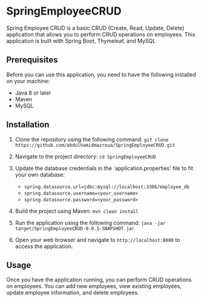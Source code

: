 # SpringEmployeeCRUD
Spring Employee CRUD is a basic CRUD (Create, Read, Update, Delete) application that allows you to perform CRUD operations on employees. 
This application is built with Spring Boot, Thymeleaf, and MySQL

## Prerequisites
Before you can use this application, you need to have the following installed on your machine:

- Java 8 or later
- Maven
- MySQL

## Installation
1. Clone the repository using the following command:
  `git clone https://github.com/abdulhamidmazroua/SpringEmployeeCRUD.git`
  
2. Navigate to the project directory:
  `cd SpringEmployeeCRUD`
  
3. Update the database credentials in the `application.properties' file to fit your own database:
    - `spring.datasource.url=jdbc:mysql://localhost:3306/employee_db`
    - `spring.datasource.username=<your_username>`
    - `spring.datasource.password=<your_password>`

  
4. Build the project using Maven:
  `mvn clean install`
  
5. Run the application using the following command:
  `java -jar target/SpringEmployeeCRUD-0.0.1-SNAPSHOT.jar`

6. Open your web browser and navigate to `http://localhost:8080` to access the application.

## Usage

Once you have the application running, you can perform CRUD operations on employees. You can add new employees, view existing employees, update employee information, and delete employees.
